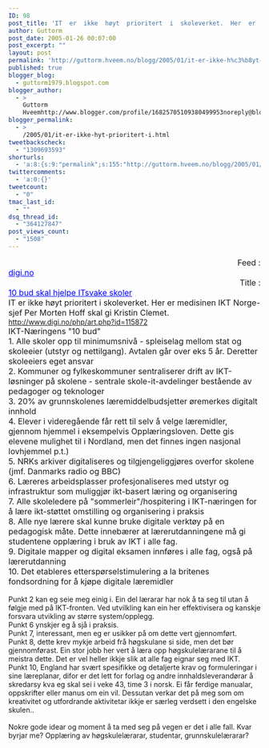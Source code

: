```yaml
---
ID: 98
post_title: 'IT  er  ikke  høyt  prioritert  i  skoleverket.  Her  er  medisinen  IKT  Norge-sjef  Per  Morten  Hoff  skal  gi  Kristin  Clemet'
author: Guttorm
post_date: 2005-01-26 00:07:00
post_excerpt: ""
layout: post
permalink: 'http://guttorm.hveem.no/blogg/2005/01/it-er-ikke-h%c3%b8yt-prioritert-i-skoleverket-her-er-medisinen-ikt-norge-sjef-per-morten-hoff-skal-gi-kristin-clemet/'
published: true
blogger_blog:
  - guttorm1979.blogspot.com
blogger_author:
  - >
    Guttorm
    Hveemhttp://www.blogger.com/profile/16825705109380499953noreply@blogger.com
blogger_permalink:
  - >
    /2005/01/it-er-ikke-hyt-prioritert-i.html
tweetbackscheck:
  - "1309693593"
shorturls:
  - 'a:8:{s:9:"permalink";s:155:"http://guttorm.hveem.no/blogg/2005/01/it-er-ikke-h%c3%b8yt-prioritert-i-skoleverket-her-er-medisinen-ikt-norge-sjef-per-morten-hoff-skal-gi-kristin-clemet/";s:7:"tinyurl";s:25:"http://tinyurl.com/6u92lk";s:4:"isgd";s:17:"http://is.gd/gGH2";s:5:"bitly";s:18:"http://bit.ly/RNs3";s:5:"snipr";s:22:"http://snipr.com/agwic";s:5:"snurl";s:22:"http://snurl.com/agwic";s:7:"snipurl";s:24:"http://snipurl.com/agwic";s:4:"trim";s:17:"http://tr.im/bb14";}'
twittercomments:
  - 'a:0:{}'
tweetcount:
  - "0"
tmac_last_id:
  - ""
dsq_thread_id:
  - "364127847"
post_views_count:
  - "1508"
---
```

<div align="right"><font size=3>Feed : </font></div><font color="#0000FF" size=3><u>digi.no</u></font><div align="right"><font size=3>Title : </font></div><font color="#0000FF" size=3><u>10 bud skal hjelpe IT</u><u><u><font color="#0000FF" size=3>svake skoler </u></u></font></font><br /><font size=3>IT er ikke h&oslash;yt prioritert i skoleverket. Her er medisinen IKT Norge-sjef Per Morten Hoff skal gi Kristin Clemet.</font><br /><a href="http://www.digi.no/php/art.php?id=115872" title="http://www.digi.no/php/art.php?id=115872" target="_blank">http://www.digi.no/php/art.php?id=115872</a><br /><font size=3>IKT-N&aelig;ringens "10 bud" <br />1. Alle skoler opp til minimumsniv&aring; - spleiselag mellom stat og skoleeier (utstyr og nettilgang). Avtalen g&aring;r over eks 5 &aring;r. Deretter skoleeiers eget ansvar <br />2. Kommuner og fylkeskommuner sentraliserer drift av IKT-l&oslash;sninger p&aring; skolene - sentrale skole-it-avdelinger best&aring;ende av pedagoger og teknologer <br />3. 20% av grunnskolenes l&aelig;remiddelbudsjetter &oslash;remerkes digitalt innhold <br />4. Elever i videreg&aring;ende f&aring;r rett til selv &aring; velge l&aelig;remidler, gjennom hjemmel i eksempelvis Oppl&aelig;ringsloven. Dette gis elevene mulighet til i Nordland, men det finnes ingen nasjonal lovhjemmel p.t.) <br />5. NRKs arkiver digitaliseres og tilgjengeliggj&oslash;res overfor skolene (jmf. Danmarks radio og BBC) <br />6. L&aelig;reres arbeidsplasser profesjonaliseres med utstyr og infrastruktur som muliggj&oslash;r ikt-basert l&aelig;ring og organisering <br />7. Alle skoleledere p&aring; "sommerleir"/hospitering i IKT-n&aelig;ringen for &aring; l&aelig;re ikt-st&oslash;ttet omstilling og organisering i praksis <br />8. Alle nye l&aelig;rere skal kunne bruke digitale verkt&oslash;y p&aring; en pedagogisk m&aring;te. Dette inneb&aelig;rer at l&aelig;rerutdanningene m&aring; gi studentene oppl&aelig;ring i bruk av IKT i alle fag. <br />9. Digitale mapper og digital eksamen innf&oslash;res i alle fag, ogs&aring; p&aring; l&aelig;rerutdanning <br />10. Det etableres ettersp&oslash;rselstimulering a la britenes fondsordning for &aring; kj&oslash;pe digitale l&aelig;remidler </font><br /><br />Punkt 2 kan eg seie meg einig i. Ein del l&aelig;rarar har nok &aring; ta seg til utan &aring; f&oslash;lgje med p&aring; IKT-fronten. Ved utvilkling kan ein her effektivisera og kanskje forsvara utvikling av st&oslash;rre system/opplegg.<br />Punkt 6 ynskjer eg &aring; sj&aring; i praksis. <br />Punkt 7, interessant, men eg er usikker p&aring; om dette vert gjennomf&oslash;rt.<br />Punkt 8, dette krev mykje arbeid fr&aring; h&oslash;gskulane si side, men det b&oslash;r gjennomf&oslash;rast. Ein stor jobb her vert &aring; l&aelig;ra opp h&oslash;gskulel&aelig;rarane til &aring; meistra dette. Det er vel heller ikkje slik at alle fag eignar seg med IKT.<br />Punkt 10, England har sv&aelig;rt spesifikke og detaljerte krav og formuleringar i sine l&aelig;replanar, difor er det lett for forlag og andre innhaldsleverand&oslash;rar &aring; skredarsy kva eg skal sei i veke 43, time 3 i norsk. Ei f&aring;r ferdige manualar, oppskrifter eller manus om ein vil. Dessutan verkar det p&aring; meg som om kreativitet og utfordrande aktivitetar ikkje er s&aelig;rleg verdsett i den engelske skulen..<br /><br />Nokre gode idear og moment &aring; ta med seg p&aring; vegen er det i alle fall. Kvar byrjar me? Oppl&aelig;ring av h&oslash;gskulel&aelig;rarar, studentar, grunnskulel&aelig;rarar?